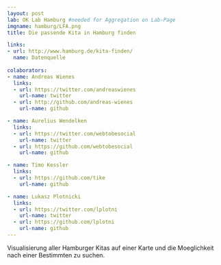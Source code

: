 ```yaml
---
layout: post
lab: OK Lab Hamburg #needed for Aggregation on Lab-Page
imgname: hamburg/LFA.png
title: Die passende Kita in Hamburg finden

links:
- url: http://www.hamburg.de/kita-finden/
  name: Datenquelle
  
colaborators:
- name: Andreas Wienes
  links:
  - url: https://twitter.com/andreaswienes
    url-name: twitter
  - url: http://github.com/andreas-wienes
    url-name: github

- name: Aurelius Wendelken
  links:
  - url: https://twitter.com/webtobesocial
    url-name: twitter
  - url: https://github.com/webtobesocial
    url-name: github

- name: Timo Kessler
  links:
  - url: https://github.com/tike
    url-name: github

- name: Lukasz Plotnicki
  links:
  - url: https://twitter.com/lplotni
    url-name: twitter
  - url: https://github.com/lplotni
    url-name: github
---
```


Visualisierung aller Hamburger Kitas auf einer Karte und die Moeglichkeit nach einer Bestimmten zu suchen.

